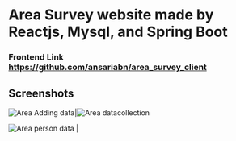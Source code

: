 # Area Survey website made by Reactjs, Mysql, and Spring Boot 
### Frontend Link https://github.com/ansariabn/area_survey_client

## Screenshots
 

![Area Adding data](https://github.com/ansariabn/area_survey_backend/assets/110123115/90a4a4db-b36e-4a97-859d-9e2e68411dcc)|![Area datacollection](https://github.com/ansariabn/area_survey_backend/assets/110123115/b5a5ef16-1e75-4537-9161-2d27b76c17a7)

![Area person data](https://github.com/ansariabn/area_survey_backend/assets/110123115/1db14507-378e-4225-9dc5-785c8fd6a33c) |
